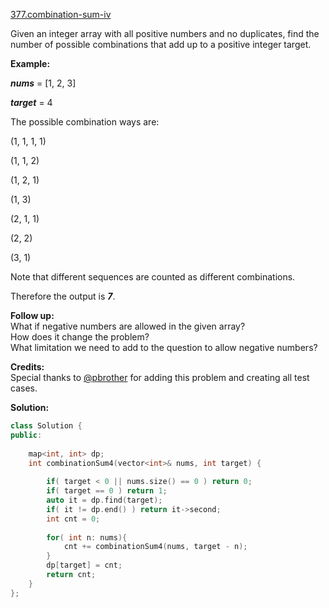 [377.combination-sum-iv](https://leetcode.com/problems/combination-sum-iv/)  

Given an integer array with all positive numbers and no duplicates, find the number of possible combinations that add up to a positive integer target.

**Example:**

  
_**nums**_ = \[1, 2, 3\]
  
_**target**_ = 4
  

  
The possible combination ways are:
  
(1, 1, 1, 1)
  
(1, 1, 2)
  
(1, 2, 1)
  
(1, 3)
  
(2, 1, 1)
  
(2, 2)
  
(3, 1)
  

  
Note that different sequences are counted as different combinations.
  

  
Therefore the output is _**7**_.
  

**Follow up:**  
What if negative numbers are allowed in the given array?  
How does it change the problem?  
What limitation we need to add to the question to allow negative numbers?

**Credits:**  
Special thanks to [@pbrother](https://leetcode.com/pbrother/) for adding this problem and creating all test cases.  



**Solution:**  

```cpp
class Solution {
public:
    
    map<int, int> dp;
    int combinationSum4(vector<int>& nums, int target) {
        
        if( target < 0 || nums.size() == 0 ) return 0;
        if( target == 0 ) return 1;
        auto it = dp.find(target);
        if( it != dp.end() ) return it->second; 
        int cnt = 0;
        
        for( int n: nums){
            cnt += combinationSum4(nums, target - n);
        }
        dp[target] = cnt;
        return cnt;
    }
};
```
      